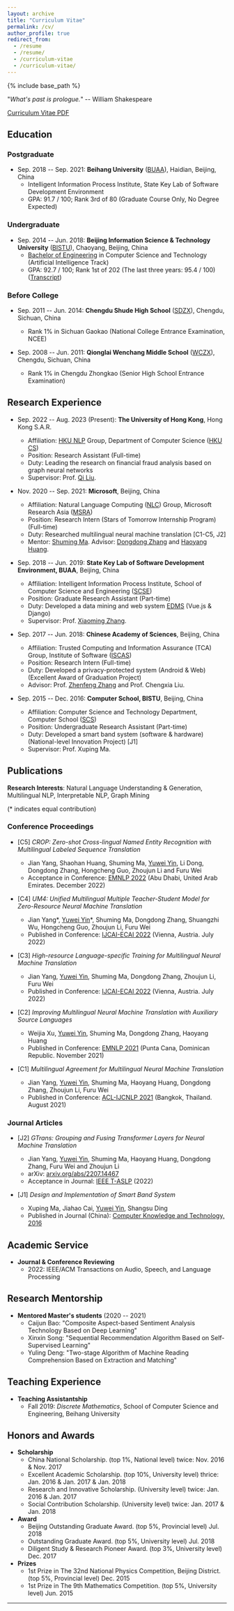 ```yaml
---
layout: archive
title: "Curriculum Vitae"
permalink: /cv/
author_profile: true
redirect_from:
  - /resume
  - /resume/
  - /curriculum-vitae
  - /curriculum-vitae/
---
```


{% include base_path %}

<script src="https://polyfill.io/v3/polyfill.min.js?features=es6"></script>
<script id="MathJax-script" async src="https://cdn.jsdelivr.net/npm/mathjax@3/es5/tex-mml-chtml.js"></script>
<script>
MathJax = {
  tex: {
    inlineMath: [['$', '$']],
    processEscapes: true
  }
};
</script>

"*What's past is prologue.*" -- William Shakespeare

<!-- "*Life is either a daring adventure or nothing at all.*" -- Helen Keller -->

<!-- --- -->

<!-- [Curriculum Vitae PDF](https://yuweiyin.github.io/files/cv/CV-YuweiYin-Joey.pdf) (version: October 2022) -->
[Curriculum Vitae PDF](https://yuweiyin.github.io/files/cv/CV-YuweiYin-Joey.pdf)

<!-- --- -->

## Education

### Postgraduate

* Sep. 2018 -- Sep. 2021: **Beihang University** ([BUAA](https://ev.buaa.edu.cn/)), Haidian, Beijing, China
  * Intelligent Information Process Institute, State Key Lab of Software Development Environment
  * GPA: 91.7 / 100; Rank 3rd of 80 (Graduate Course Only, No Degree Expected)

### Undergraduate

* Sep. 2014 -- Jun. 2018: **Beijing Information Science & Technology University** ([BISTU](https://english.bistu.edu.cn/)), Chaoyang, Beijing, China
  * <u>Bachelor of Engineering</u> in Computer Science and Technology (Artificial Intelligence Track)
  * GPA: 92.7 / 100; Rank 1st of 202 (The last three years: 95.4 / 100) ([Transcript](https://yuweiyin.github.io/gpa/))

### Before College

* Sep. 2011 -- Jun. 2014: **Chengdu Shude High School** ([SDZX](http://www.sdzx.net/)), Chengdu, Sichuan, China
  * Rank 1% in Sichuan Gaokao (National College Entrance Examination, NCEE)

* Sep. 2008 -- Jun. 2011: **Qionglai Wenchang Middle School** ([WCZX](http://www.qlwczx.com/)), Chengdu, Sichuan, China
  * Rank 1% in Chengdu Zhongkao (Senior High School Entrance Examination)

## Research Experience

<!-- https://nlp.cs.hku.hk/  https://hkunlp.github.io/ -->
* Sep. 2022 -- Aug. 2023 (Present): **The University of Hong Kong**, Hong Kong S.A.R.
  * Affiliation: [HKU NLP](https://hkunlp.github.io/) Group, Department of Computer Science ([HKU CS](https://www.cs.hku.hk/))
  * Position: Research Assistant (Full-time)
  * Duty: Leading the research on financial fraud analysis based on graph neural networks
  * Supervisor: Prof. [Qi Liu](https://www.cs.hku.hk/people/academic-staff/liuqi).

* Nov. 2020 -- Sep. 2021: **Microsoft**, Beijing, China
  * Affiliation: Natural Language Computing ([NLC](https://www.microsoft.com/en-us/research/group/natural-language-computing/)) Group, Microsoft Research Asia ([MSRA](https://www.microsoft.com/en-us/research/lab/microsoft-research-asia/))
  * Position: Research Intern (Stars of Tomorrow Internship Program) (Full-time)
  * Duty: Researched multilingual neural machine translation [C1-C5, J2]
  * Mentor: [Shuming Ma](https://www.microsoft.com/en-us/research/people/shumma/). Advisor: [Dongdong Zhang](https://www.microsoft.com/en-us/research/people/dozhang/) and [Haoyang Huang](https://www.microsoft.com/en-us/research/people/haohua/).

* Sep. 2018 -- Jun. 2019: **State Key Lab of Software Development Environment, BUAA**, Beijing, China
  * Affiliation: Intelligent Information Process Institute, School of Computer Science and Engineering ([SCSE](http://scse.buaa.edu.cn/English/Home.htm))
  * Position: Graduate Research Assistant (Part-time)
  * Duty: Developed a data mining and web system [EDMS](https://github.com/YuweiYin/EDMS_web) (Vue.js & Django)
  * Supervisor: Prof. [Xiaoming Zhang](https://www.researchgate.net/profile/Xiaoming-Zhang-11).

* Sep. 2017 -- Jun. 2018: **Chinese Academy of Sciences**, Beijing, China
  * Affiliation: Trusted Computing and Information Assurance (TCA) Group, Institute of Software ([ISCAS](http://english.is.cas.cn/))
  * Position: Research Intern (Full-time)
  * Duty: Developed a privacy-protected system (Android & Web) (Excellent Award of Graduation Project)
  * Advisor: Prof. [Zhenfeng Zhang](https://people.ucas.ac.cn/~zfzhang?language=en) and Prof. Chengxia Liu.
  <!-- * Advisor: Prof. [Zhenfeng Zhang](https://people.ucas.ac.cn/~zfzhang?language=en), Prof. [Chengxia Liu](https://jsjxy.bistu.edu.cn/sz/jsyl/jsjkxyjsx_7820/201905/t20190506_68373.html). -->

* Sep. 2015 -- Dec. 2016: **Computer School, BISTU**, Beijing, China
  * Affiliation: Computer Science and Technology Department, Computer School ([SCS](https://jsjxy.bistu.edu.cn/english/))
  * Position: Undergraduate Research Assistant (Part-time)
  * Duty: Developed a smart band system (software & hardware) (National-level Innovation Project) [J1]
  * Supervisor: Prof. Xuping Ma.
  <!-- * Publication: *Design and Implementation of Smart Band System* ([CN-Journal](https://kns.cnki.net/kcms/detail/detail.aspx?dbcode=CJFD&dbname=CJFDLAST2017&filename=DNZS201636043)) -->
  <!-- * Publication: *Design and Implementation of Smart Band System* ([CN-Journal](https://www.cnki.com.cn/Article/CJFDTotal-DNZS201636043.htm)) -->
  <!-- 智能手环系统的设计与实现   马旭平，蔡嘉豪，阴昱为，丁尚甦 -->
  <!-- 基金资助: 北京信息科技大学2016年人才培养质量提高经费（5111610800）支持; -->
  <!-- ISSN 1009-3044 -->
  <!-- Computer Knowledge and Technology 电脑知识与技术 -->
  <!-- Vol.12, No.36, December 2016 -->
  <!-- DOI: 10.14004/j.cnki.ckt.2016.4822 -->
  <!-- 分类号: TP311.52 -->
  <!-- 基金项目: 由北京信息科技大学2016年人才培养质量提高经费 (5111610800) 支持 -->

## Publications

**Research Interests**: Natural Language Understanding & Generation, Multilingual NLP, Interpretable NLP, Graph Mining

(\* indicates equal contribution)

### Conference Proceedings

* [C5] *CROP: Zero-shot Cross-lingual Named Entity Recognition with Multilingual Labeled Sequence Translation*
  * Jian Yang, Shaohan Huang, Shuming Ma, <u>Yuwei Yin</u>, Li Dong, Dongdong Zhang, Hongcheng Guo, Zhoujun Li and Furu Wei
  * Acceptance in Conference: [EMNLP 2022](https://2022.emnlp.org/) (Abu Dhabi, United Arab Emirates. December 2022)

* [C4] *UM4: Unified Multilingual Multiple Teacher-Student Model for Zero-Resource Neural Machine Translation*
  * Jian Yang\*, <u>Yuwei Yin</u>\*, Shuming Ma, Dongdong Zhang, Shuangzhi Wu, Hongcheng Guo, Zhoujun Li, Furu Wei
  * Published in Conference: [IJCAI-ECAI 2022](https://ijcai-22.org/) (Vienna, Austria. July 2022)

* [C3] *High-resource Language-specific Training for Multilingual Neural Machine Translation*
  * Jian Yang, <u>Yuwei Yin</u>, Shuming Ma, Dongdong Zhang, Zhoujun Li, Furu Wei
  * Published in Conference: [IJCAI-ECAI 2022](https://ijcai-22.org/) (Vienna, Austria. July 2022)

* [C2] *Improving Multilingual Neural Machine Translation with Auxiliary Source Languages*
  * Weijia Xu, <u>Yuwei Yin</u>, Shuming Ma, Dongdong Zhang, Haoyang Huang
  * Published in Conference: [EMNLP 2021](https://2021.emnlp.org/) (Punta Cana, Dominican Republic. November 2021)

* [C1] *Multilingual Agreement for Multilingual Neural Machine Translation*
  * Jian Yang, <u>Yuwei Yin</u>, Shuming Ma, Haoyang Huang, Dongdong Zhang, Zhoujun Li, Furu Wei
  * Published in Conference: [ACL-IJCNLP 2021](https://2021.aclweb.org/) (Bangkok, Thailand. August 2021)

### Journal Articles

* [J2] *GTrans: Grouping and Fusing Transformer Layers for Neural Machine Translation*
  * Jian Yang, <u>Yuwei Yin</u>, Shuming Ma, Haoyang Huang, Dongdong Zhang, Furu Wei and Zhoujun Li
  * arXiv: [arxiv.org/abs/2207.14467](https://arxiv.org/abs/2207.14467)
  * Acceptance in Journal: [IEEE T-ASLP](https://dl.acm.org/journal/taslp) (2022)

* [J1] *Design and Implementation of Smart Band System*
  * Xuping Ma, Jiahao Cai, <u>Yuwei Yin</u>, Shangsu Ding
  * Published in Journal (China): [Computer Knowledge and Technology, 2016](https://yuweiyin.github.io/files/publications/2016-12-01-Smart-Band-System.pdf)


<!-- ## Unpublished Works -->

<!-- ### Preprints -->

<!-- * [P1] *GTrans: Grouping and Fusing Transformer Layers for Neural Machine Translation* -->
  <!-- * Jian Yang, <u>Yuwei Yin</u>, Shuming Ma, Haoyang Huang, Dongdong Zhang, Furu Wei and Zhoujun Li -->
  <!-- * arXiv: [arxiv.org/abs/2207.14467](https://arxiv.org/abs/2207.14467) -->

<!-- ### Under Review -->

<!-- * 1 * *COLING* 2022; 2 * *EMNLP* 2022; 1 * *IEEE-TASLP* -->


## Academic Service

* **Journal & Conference Reviewing**
  * 2022: IEEE/ACM Transactions on Audio, Speech, and Language Processing

## Research Mentorship

* **Mentored Master's students** (2020 -- 2021)
  * Caijun Bao: "Composite Aspect-based Sentiment Analysis Technology Based on Deep Learning"
  * Xinxin Song: "Sequential Recommendation Algorithm Based on Self-Supervised Learning"
  * Yuling Deng: "Two-stage Algorithm of Machine Reading Comprehension Based on Extraction and Matching"

## Teaching Experience

* **Teaching Assistantship**
  * Fall 2019: *Discrete Mathematics*, School of Computer Science and Engineering, Beihang University


## Honors and Awards

* **Scholarship**
  * China National Scholarship. (top 1%, National level) twice: Nov. 2016 & Nov. 2017
  * Excellent Academic Scholarship. (top 10%, University level) thrice: Jan. 2016 & Jan. 2017 & Jan. 2018
  * Research and Innovative Scholarship. (University level) twice: Jan. 2016 & Jan. 2017
  * Social Contribution Scholarship. (University level) twice: Jan. 2017 & Jan. 2018
* **Award**
  * Beijing Outstanding Graduate Award. (top 5%, Provincial level) Jul. 2018
  * Outstanding Graduate Award. (top 5%, University level) Jul. 2018
  * Diligent Study & Research Pioneer Award. (top 3%, University level) Dec. 2017
* **Prizes**
  * 1st Prize in The 32nd National Physics Competition, Beijing District. (top 5%, Provincial level) Dec. 2015
  * 1st Prize in The 9th Mathematics Competition. (top 5%, University level) Jun. 2015


<!-- ## Technical Skills -->

<!-- * **Programming Languages** -->
  <!-- * Python, C/C++, Java, Bash, HTML & CSS & JavaScript, PHP, SQL -->
<!-- * **Toolkits & Libraries** -->
  <!-- * PyTorch, Tensorflow, Keras, Fairseq, scikit-learn, Gensim, NLTK, CoreNLP -->
<!-- * **Data Analysis** -->
  <!-- * Crawler (Requests, BeautifulSoup4, Scrapy), Numpy, Pandas, Matplotlib, t-SNE -->
<!-- * **System Development** -->
  <!-- * Vue.js, Django, Node.js, Java Web, Android SDK -->
<!-- * **Office Software** -->
  <!-- * LaTeX, Markdown, Word, PowerPoint, Excel, Visio, Mind Map, UML Modeling -->


<!-- ## Miscellaneous -->

<!-- * **Languages**: Mandarin (native), English (fluent), French & German & Japanese (elementary) -->
<!-- * **Interests**: Philosophy, Mathematics, Physics, Cosmology, Algorithm, Polyglot, Soccer, Calisthenics -->
<!-- * **Motto**: Wir müssen wissen, wir werden wissen! -- David Hilbert, 1930 -->

---
